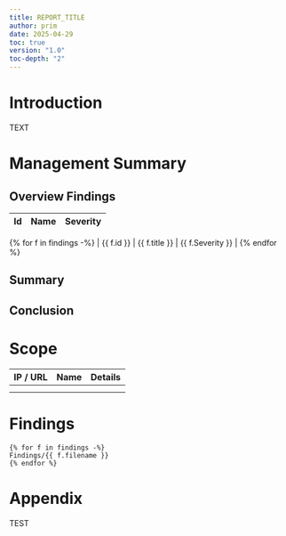```yaml
---
title: REPORT_TITLE
author: prim
date: 2025-04-29
toc: true
version: "1.0"
toc-depth: "2"
---
```


# Introduction
TEXT

# Management Summary
## Overview Findings


| Id  | Name | Severity |
| --- | ---- | -------- |
{% for f in findings -%}
| {{ f.id }} | {{ f.title }} | {{ f.Severity }} | 
{% endfor %}

## Summary
## Conclusion

# Scope

| IP / URL | Name | Details |
| -------- | ---- | ------- |
|          |      |         |
|          |      |         |

# Findings
```{.include}
{% for f in findings -%}
Findings/{{ f.filename }}
{% endfor %}
```
# Appendix
TEST
